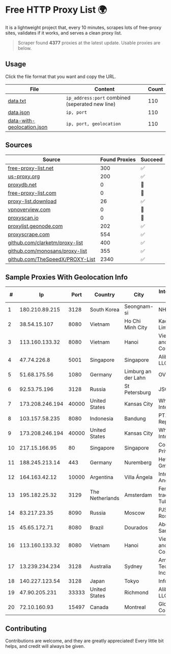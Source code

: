 
# Free HTTP Proxy List 🌍

It is a lightweight project that, every 10 minutes, scrapes lots of free-proxy sites, validates if it works, and serves a clean proxy list.


> Scraper found **4377** proxies at the latest update. Usable proxies are below.

## Usage

Click the file format that you want and copy the URL.


|File|Content|Count|
|----|-------|-----|
|[data.txt](https://raw.githubusercontent.com/themiralay/Proxy-List-World/master/data.txt)|`ip_address:port` combined (seperated new line)|110|
|[data.json](https://raw.githubusercontent.com/themiralay/Proxy-List-World/master/data.json)|`ip, port`|110|
|[data-with-geolocation.json](https://raw.githubusercontent.com/themiralay/Proxy-List-World/master/data-with-geolocation.json)|`ip, port, geolocation`|110|

## Sources

|Source|Found Proxies|Succeed|
|------|-------------|-------|
|[free-proxy-list.net](https://free-proxy-list.net)|300|✅|
|[us-proxy.org](https://www.us-proxy.org)|200|✅|
|[proxydb.net](http://proxydb.net)|0|🚫|
|[free-proxy-list.com](https://free-proxy-list.com/?page=&port=&type%5B%5D=http&type%5B%5D=https&up_time=0&search=Search)|0|🚫|
|[proxy-list.download](https://www.proxy-list.download/HTTP)|26|✅|
|[vpnoverview.com](https://vpnoverview.com/privacy/anonymous-browsing/free-proxy-servers)|0|🚫|
|[proxyscan.io](https://www.proxyscan.io)|0|🚫|
|[proxylist.geonode.com](https://proxylist.geonode.com/api/proxy-list?limit=300&page=1&sort_by=lastChecked&sort_type=desc&protocols=http,https)|202|✅|
|[proxyscrape.com](https://api.proxyscrape.com/v2/?request=displayproxies&protocol=http&timeout=10000&country=all&ssl=all&anonymity=all)|554|✅|
|[github.com/clarketm/proxy-list](https://raw.githubusercontent.com/clarketm/proxy-list/master/proxy-list-raw.txt)|400|✅|
|[github.com/monosans/proxy-list](https://raw.githubusercontent.com/monosans/proxy-list/main/proxies/http.txt)|355|✅|
|[github.com/TheSpeedX/PROXY-List](https://raw.githubusercontent.com/TheSpeedX/PROXY-List/master/http.txt)|2340|✅|


## Sample Proxies With Geolocation Info

|#|Ip|Port|Country|City|Internet Service Provider|
|-|--|----|-------|----|-------------------------|
|1|180.210.89.215|3128|South Korea|Seongnam-si|NHNCLOUD|
|2|38.54.15.107|8080|Vietnam|Ho Chi Minh City|Kaopu Cloud HK Limited|
|3|113.160.133.32|8080|Vietnam|Hanoi|VietNam Post and Telecom Corporation|
|4|47.74.226.8|5001|Singapore|Singapore|Alibaba Cloud LLC|
|5|51.68.175.56|1080|Germany|Limburg an der Lahn|OVH SAS|
|6|92.53.75.196|3128|Russia|St Petersburg|JSC Selectel|
|7|173.208.246.194|40000|United States|Kansas City|WholeSale Internet|
|8|103.157.58.235|8080|Indonesia|Bandung|PT. Eka Mas Republik|
|9|173.208.246.194|40000|United States|Kansas City|WholeSale Internet|
|10|217.15.166.95|80|Singapore|Singapore|Contabo Asia Private Limited|
|11|188.245.213.14|443|Germany|Nuremberg|Hetzner Online GmbH|
|12|164.163.42.12|10000|Argentina|Villa Ángela|Interret Villa Angela SRL|
|13|195.182.25.32|3129|The Netherlands|Amsterdam|Ferdinand Zink trading as Tube-Hosting|
|14|83.217.23.35|8090|Russia|Moscow|PJSC Rostelecom|
|15|45.65.172.71|8080|Brazil|Dourados|Abel F Dos Santos - ME|
|16|113.160.133.32|8080|Vietnam|Hanoi|VietNam Post and Telecom Corporation|
|17|13.239.234.234|3128|Australia|Sydney|Amazon Technologies Inc.|
|18|140.227.123.54|3128|Japan|Tokyo|InfoSphere|
|19|47.90.205.231|33333|United States|Richmond|Alibaba.com LLC|
|20|72.10.160.93|15497|Canada|Montreal|GloboTech Communications|



## Contributing

Contributions are welcome, and they are greatly appreciated! Every
little bit helps, and credit will always be given.

